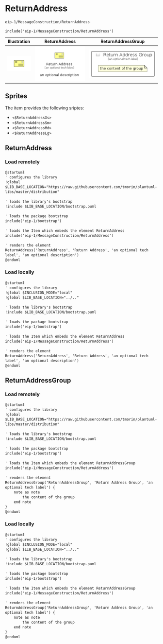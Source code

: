 # ReturnAddress


```text
eip-1/MessageConstruction/ReturnAddress
```

```text
include('eip-1/MessageConstruction/ReturnAddress')
```



| Illustration | ReturnAddress | ReturnAddressGroup |
| :---: | :---: | :---: |
| ![illustration for Illustration](../../eip-1/MessageConstruction/ReturnAddress.png) | ![illustration for ReturnAddress](../../eip-1/MessageConstruction/ReturnAddress.Local.png) | ![illustration for ReturnAddressGroup](../../eip-1/MessageConstruction/ReturnAddressGroup.Local.png) |



## Sprites
The item provides the following sriptes:

- `<$ReturnAddressXs>`
- `<$ReturnAddressSm>`
- `<$ReturnAddressMd>`
- `<$ReturnAddressLg>`





## ReturnAddress

### Load remotely
```plantuml
@startuml
' configures the library
!global $LIB_BASE_LOCATION="https://raw.githubusercontent.com/tmorin/plantuml-libs/master/distribution"

' loads the library's bootstrap
!include $LIB_BASE_LOCATION/bootstrap.puml

' loads the package bootstrap
include('eip-1/bootstrap')

' loads the Item which embeds the element ReturnAddress
include('eip-1/MessageConstruction/ReturnAddress')

' renders the element
ReturnAddress('ReturnAddress', 'Return Address', 'an optional tech label', 'an optional description')
@enduml
```

### Load locally
```plantuml
@startuml
' configures the library
!global $INCLUSION_MODE="local"
!global $LIB_BASE_LOCATION="../.."

' loads the library's bootstrap
!include $LIB_BASE_LOCATION/bootstrap.puml

' loads the package bootstrap
include('eip-1/bootstrap')

' loads the Item which embeds the element ReturnAddress
include('eip-1/MessageConstruction/ReturnAddress')

' renders the element
ReturnAddress('ReturnAddress', 'Return Address', 'an optional tech label', 'an optional description')
@enduml
```

## ReturnAddressGroup

### Load remotely
```plantuml
@startuml
' configures the library
!global $LIB_BASE_LOCATION="https://raw.githubusercontent.com/tmorin/plantuml-libs/master/distribution"

' loads the library's bootstrap
!include $LIB_BASE_LOCATION/bootstrap.puml

' loads the package bootstrap
include('eip-1/bootstrap')

' loads the Item which embeds the element ReturnAddressGroup
include('eip-1/MessageConstruction/ReturnAddress')

' renders the element
ReturnAddressGroup('ReturnAddressGroup', 'Return Address Group', 'an optional tech label') {
    note as note
        the content of the group
    end note
}
@enduml
```

### Load locally
```plantuml
@startuml
' configures the library
!global $INCLUSION_MODE="local"
!global $LIB_BASE_LOCATION="../.."

' loads the library's bootstrap
!include $LIB_BASE_LOCATION/bootstrap.puml

' loads the package bootstrap
include('eip-1/bootstrap')

' loads the Item which embeds the element ReturnAddressGroup
include('eip-1/MessageConstruction/ReturnAddress')

' renders the element
ReturnAddressGroup('ReturnAddressGroup', 'Return Address Group', 'an optional tech label') {
    note as note
        the content of the group
    end note
}
@enduml
```

